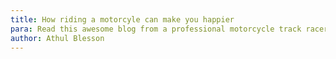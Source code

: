 ```yaml
---
title: How riding a motorcyle can make you happier
para: Read this awesome blog from a professional motorcycle track racer. You will discover how riding a bike can make your happy!
author: Athul Blesson
---
```

